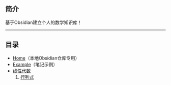 ## 简介

基于Obsidian建立个人的数学知识库！  

---
## 目录

- [Home](Home.md)（本地Obsidian仓库专用）
- [Example](Example.md)（笔记示例）
- [线性代数](./线性代数/-线性代数-.md)
	1. [行列式](./线性代数/行列式/--行列式--.md)
